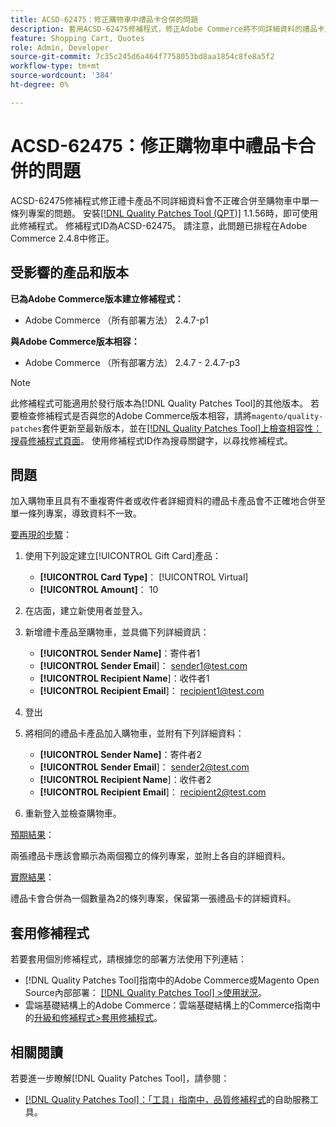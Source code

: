 ```yaml
---
title: ACSD-62475：修正購物車中禮品卡合併的問題
description: 套用ACSD-62475修補程式，修正Adobe Commerce將不同詳細資料的禮品卡產品錯誤地合併至購物車中單一條列專案的問題。
feature: Shopping Cart, Quotes
role: Admin, Developer
source-git-commit: 7c35c245d6a464f7758053bd8aa1854c8fe8a5f2
workflow-type: tm+mt
source-wordcount: '384'
ht-degree: 0%

---
```


# ACSD-62475：修正購物車中禮品卡合併的問題

ACSD-62475修補程式修正禮卡產品不同詳細資料會不正確合併至購物車中單一條列專案的問題。 安裝[[!DNL Quality Patches Tool (QPT)]](/help/tools/quality-patches-tool/quality-patches-tool-to-self-serve-quality-patches.md) 1.1.56時，即可使用此修補程式。 修補程式ID為ACSD-62475。 請注意，此問題已排程在Adobe Commerce 2.4.8中修正。

## 受影響的產品和版本

**已為Adobe Commerce版本建立修補程式：**

* Adobe Commerce （所有部署方法） 2.4.7-p1

**與Adobe Commerce版本相容：**

* Adobe Commerce （所有部署方法） 2.4.7 - 2.4.7-p3

>[!NOTE]
>
>此修補程式可能適用於發行版本為[!DNL Quality Patches Tool]的其他版本。 若要檢查修補程式是否與您的Adobe Commerce版本相容，請將`magento/quality-patches`套件更新至最新版本，並在[[!DNL Quality Patches Tool]上檢查相容性：搜尋修補程式頁面](https://experienceleague.adobe.com/tools/commerce-quality-patches/index.html?lang=zh-Hant)。 使用修補程式ID作為搜尋關鍵字，以尋找修補程式。

## 問題

加入購物車且具有不重複寄件者或收件者詳細資料的禮品卡產品會不正確地合併至單一條列專案，導致資料不一致。

<u>要再現的步驟</u>：

1. 使用下列設定建立[!UICONTROL Gift Card]產品：
   * **[!UICONTROL Card Type]**： [!UICONTROL Virtual]
   * **[!UICONTROL Amount]**： 10

1. 在店面，建立新使用者並登入。

1. 新增禮卡產品至購物車，並具備下列詳細資訊：
   * **[!UICONTROL Sender Name]**：寄件者1
   * **[!UICONTROL Sender Email**]： sender1@test.com
   * **[!UICONTROL Recipient Name**]：收件者1
   * **[!UICONTROL Recipient Email**]： recipient1@test.com


1. 登出

1. 將相同的禮品卡產品加入購物車，並附有下列詳細資料：
   * **[!UICONTROL Sender Name]**：寄件者2
   * **[!UICONTROL Sender Email**]： sender2@test.com
   * **[!UICONTROL Recipient Name**]：收件者2
   * **[!UICONTROL Recipient Email**]： recipient2@test.com

1. 重新登入並檢查購物車。

<u>預期結果</u>：

兩張禮品卡應該會顯示為兩個獨立的條列專案，並附上各自的詳細資料。

<u>實際結果</u>：

禮品卡會合併為一個數量為2的條列專案，保留第一張禮品卡的詳細資料。

## 套用修補程式

若要套用個別修補程式，請根據您的部署方法使用下列連結：

* [!DNL Quality Patches Tool]指南中的Adobe Commerce或Magento Open Source內部部署： [[!DNL Quality Patches Tool] >使用狀況](/help/tools/quality-patches-tool/usage.md)。
* 雲端基礎結構上的Adobe Commerce：雲端基礎結構上的Commerce指南中的[升級和修補程式>套用修補程式](https://experienceleague.adobe.com/docs/commerce-cloud-service/user-guide/develop/upgrade/apply-patches.html?lang=zh-Hant)。

## 相關閱讀

若要進一步瞭解[!DNL Quality Patches Tool]，請參閱：

* [[!DNL Quality Patches Tool]：「工具」指南中，品質修補程式](/help/tools/quality-patches-tool/quality-patches-tool-to-self-serve-quality-patches.md)的自助服務工具。
